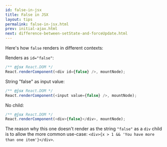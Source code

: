 ```yaml
---
id: false-in-jsx
title: False in JSX
layout: tips
permalink: false-in-jsx.html
prev: initial-ajax.html
next: difference-between-setState-and-forceUpdate.html
---
```


Here's how `false` renders in different contexts:

Renders as `id="false"`:

```js
/** @jsx React.DOM */
React.renderComponent(<div id={false} />, mountNode);
```

String "false" as input value:

```js
/** @jsx React.DOM */
React.renderComponent(<input value={false} />, mountNode);
```

No child:

```js
/** @jsx React.DOM */
React.renderComponent(<div>{false}</div>, mountNode);
```

The reason why this one doesn't render as the string `"false"` as a `div` child is to allow the more common use-case: `<div>{x > 1 && 'You have more than one item'}</div>`.

